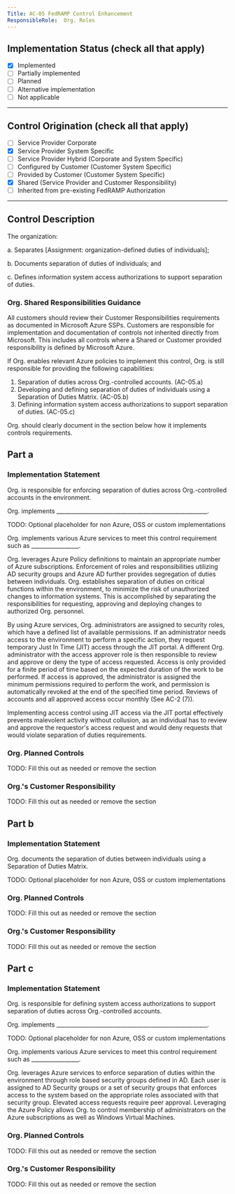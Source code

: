 ```yaml
---
Title: AC-05 FedRAMP Control Enhancement
ResponsibleRole:  Org. Roles
---
```

## Implementation Status (check all that apply)

* [x] Implemented
* [ ] Partially implemented
* [ ] Planned
* [ ] Alternative implementation
* [ ] Not applicable

---

## Control Origination (check all that apply)

* [ ] Service Provider Corporate
* [x] Service Provider System Specific
* [ ] Service Provider Hybrid (Corporate and System Specific)
* [ ] Configured by Customer (Customer System Specific)
* [ ] Provided by Customer (Customer System Specific)
* [x] Shared (Service Provider and Customer Responsibility)
* [ ] Inherited from pre-existing FedRAMP Authorization

---

## Control Description

The organization:

a. Separates [Assignment: organization-defined duties of individuals];

b. Documents separation of duties of individuals; and

c. Defines information system access authorizations to support separation of duties.

### Org. Shared Responsibilities Guidance

All customers should review their Customer Responsibilities requirements as documented in Microsoft Azure SSPs. Customers are responsible for implementation and documentation of controls not inherited directly from Microsoft. This includes all controls where a Shared or Customer provided responsibility is defined by Microsoft Azure.

If Org. enables relevant Azure policies to implement this control, Org. is still responsible for providing the following capabilities:

1. Separation of duties across Org.-controlled accounts. (AC-05.a)
2. Developing and defining separation of duties of individuals using a Separation of Duties Matrix. (AC-05.b)
3. Defining information system access authorizations to support separation of duties. (AC-05.c)

Org. should clearly document in the section below how it implements controls requirements.

## Part a

### Implementation Statement

Org. is responsible for enforcing separation of duties across Org.-controlled accounts in the environment.

Org. implements ______________________________________________________.

TODO: Optional placeholder for non Azure, OSS or custom implementations

Org. implements various Azure services to meet this control requirement such as _________________.

Org. leverages Azure Policy definitions to maintain an appropriate number of Azure subscriptions.  Enforcement of roles and responsibilities utilizing AD security groups and Azure AD further provides segregation of duties between individuals.  Org. establishes separation of duties on critical functions within the environment, to minimize the risk of unauthorized changes to information systems. This is accomplished by separating the responsibilities for requesting, approving and deploying changes to authorized Org. personnel.

By using Azure services, Org. administrators are assigned to security roles, which have a defined list of available permissions. If an administrator needs access to the environment to perform a specific action, they request temporary Just In Time (JIT) access through the JIT portal. A different Org. administrator with the access approver role is then responsible to review and approve or deny the type of access requested. Access is only provided for a finite period of time based on the expected duration of the work to be performed. If access is approved, the administrator is assigned the minimum permissions required to perform the work, and permission is automatically revoked at the end of the specified time period. Reviews of accounts and all approved access occur monthly (See AC-2 (7)).

Implementing access control using JIT access via the JIT portal effectively prevents malevolent activity without collusion, as an individual has to review and approve the requestor's access request and would deny requests that would violate separation of duties requirements.  

### Org. Planned Controls

TODO: Fill this out as needed or remove the section

### Org.'s Customer Responsibility

TODO: Fill this out as needed or remove the section

## Part b

### Implementation Statement

Org. documents the separation of duties between individuals using a Separation of Duties Matrix.

TODO: Optional placeholder for non Azure, OSS or custom implementations

### Org. Planned Controls

TODO: Fill this out as needed or remove the section

### Org.'s Customer Responsibility

TODO: Fill this out as needed or remove the section

## Part c

### Implementation Statement

Org. is responsible for defining system access authorizations to support separation of duties across Org.-controlled accounts.

Org. implements ______________________________________________________.

TODO: Optional placeholder for non Azure, OSS or custom implementations

Org. implements various Azure services to meet this control requirement such as _________________.

Org. leverages Azure services to enforce separation of duties within the environment through role based security groups defined in AD. Each user is assigned to AD Security groups or a set of security groups that enforces access to the system based on the appropriate roles associated with that security group. Elevated access requests require peer approval.  Leveraging the Azure Policy allows Org. to control membership of administrators on the Azure subscriptions as well as Windows Virtual Machines.

### Org. Planned Controls

TODO: Fill this out as needed or remove the section

### Org.'s Customer Responsibility

TODO: Fill this out as needed or remove the section
